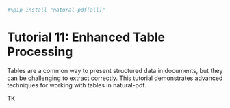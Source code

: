 ```python {"tags": ["remove-for-docs"]}
#%pip install "natural-pdf[all]"
```

# Tutorial 11: Enhanced Table Processing

Tables are a common way to present structured data in documents, but they can be challenging to extract correctly. This tutorial demonstrates advanced techniques for working with tables in natural-pdf.

TK